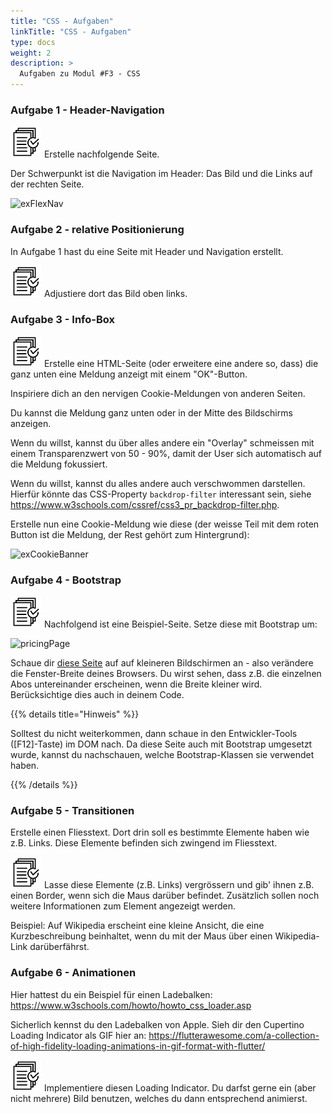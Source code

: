 ```yaml
---
title: "CSS - Aufgaben"
linkTitle: "CSS - Aufgaben"
type: docs
weight: 2
description: >
  Aufgaben zu Modul #F3 - CSS
---
```


### Aufgabe 1 - Header-Navigation

![task1](/images/task.png) Erstelle nachfolgende Seite.

Der Schwerpunkt ist die Navigation im Header: Das Bild und die Links auf der rechten Seite.

![exFlexNav](../ex_flexbox-navigation.jpeg "So soll deine Seite mit Navigation ungefähr aussehen.")

### Aufgabe 2 - relative Positionierung

In Aufgabe 1 hast du eine Seite mit Header und Navigation erstellt.

![task1](/images/task.png) Adjustiere dort das Bild oben links.

### Aufgabe 3 - Info-Box

![task1](/images/task.png) Erstelle eine HTML-Seite (oder erweitere eine andere so, dass) die ganz unten eine Meldung anzeigt mit einem "OK"-Button.

Inspiriere dich an den nervigen Cookie-Meldungen von anderen Seiten.

Du kannst die Meldung ganz unten oder in der Mitte des Bildschirms anzeigen.

Wenn du willst, kannst du über alles andere ein "Overlay" schmeissen mit einem Transparenzwert von 50 - 90%, damit der User sich automatisch auf die Meldung fokussiert.

Wenn du willst, kannst du alles andere auch verschwommen darstellen. Hierfür könnte das CSS-Property `backdrop-filter` interessant sein, siehe https://www.w3schools.com/cssref/css3_pr_backdrop-filter.php.

Erstelle nun eine Cookie-Meldung wie diese (der weisse Teil mit dem roten Button ist die Meldung, der Rest gehört zum Hintergrund):

![exCookieBanner](../ex_pos_abs_cookie_banner.jpeg)

### Aufgabe 4 - Bootstrap

![task1](/images/task.png) Nachfolgend ist eine Beispiel-Seite. Setze diese mit Bootstrap um:

![pricingPage](../bootstrap-pricing-page-example.jpg)

Schaue dir [diese Seite](https://getbootstrap.com/docs/5.1/examples/pricing/) auf auf kleineren Bildschirmen an - also verändere die Fenster-Breite deines Browsers. Du wirst sehen, dass z.B. die einzelnen Abos untereinander erscheinen, wenn die Breite kleiner wird. Berücksichtige dies auch in deinem Code.

{{% details title="Hinweis" %}}

Solltest du nicht weiterkommen, dann schaue in den Entwickler-Tools ([F12]-Taste) im DOM nach. Da diese Seite auch mit Bootstrap umgesetzt wurde, kannst du nachschauen, welche Bootstrap-Klassen sie verwendet haben.

{{% /details %}}

### Aufgabe 5 - Transitionen

Erstelle einen Fliesstext. Dort drin soll es bestimmte Elemente haben wie z.B. Links. Diese Elemente befinden sich zwingend im Fliesstext.

![task1](/images/task.png) Lasse diese Elemente (z.B. Links) vergrössern und gib' ihnen z.B. einen Border, wenn sich die Maus darüber befindet. Zusätzlich sollen noch weitere Informationen zum Element angezeigt werden.

Beispiel: Auf Wikipedia erscheint eine kleine Ansicht, die eine Kurzbeschreibung beinhaltet, wenn du mit der Maus über einen Wikipedia-Link darüberfährst.

### Aufgabe 6 - Animationen

Hier hattest du ein Beispiel für einen Ladebalken: https://www.w3schools.com/howto/howto_css_loader.asp

Sicherlich kennst du den Ladebalken von Apple. Sieh dir den Cupertino Loading Indicator als GIF hier an: https://flutterawesome.com/a-collection-of-high-fidelity-loading-animations-in-gif-format-with-flutter/

![task1](/images/task.png) Implementiere diesen Loading Indicator. Du darfst gerne ein (aber nicht mehrere) Bild benutzen, welches du dann entsprechend animierst.

